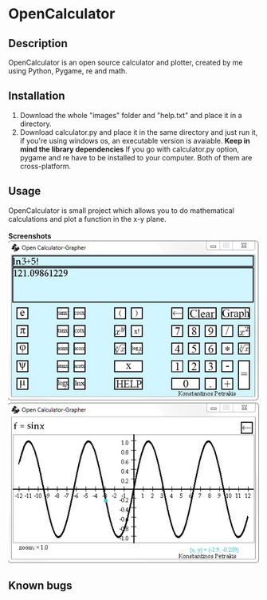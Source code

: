 # OpenCalculator

## Description
OpenCalculator is an open source calculator and plotter, created by me using Python, Pygame, re and math.

## Installation
1. Download the whole "images" folder and "help.txt" and place it in a directory.
2. Download calculator.py and place it in the same directory and just run it, if you're using windows os, an executable version is avaiable. 
**Keep in mind the library dependencies**
If you go with calculator.py option, pygame and re have to be installed to your computer. Both of them are cross-platform. 

## Usage
OpenCalculator is small project which allows you to do mathematical calculations and plot a function in the x-y plane. 
<br> <br>
**Screenshots**
<br>
![Screenshot1](/wiki_files/screenshot1.jpg)
<br>
![Screenshot2](/wiki_files/screenshot2.jpg)

## Known bugs
